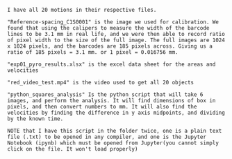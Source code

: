 	I have all 20 motions in their respective files. 
	
	"Reference-spacing_C1S0001" is the image we used for calibration. We found that using the calipers to measure the width of the barcode lines to be 3.1 mm in real life, and we were then able to record ratio of pixel width to the size of the full image. The full images are 1024 x 1024 pixels, and the barcodes are 185 pixels across. Giving us a ratio of 185 pixels = 3.1 mm. or 1 pixel = 0.016756 mm.
 	
	"exp01_pyro_results.xlsx" is the excel data sheet for the areas and velocities

	"red_video_test.mp4" is the video used to get all 20 objects

	"python_squares_analysis" Is the python script that will take 6 images, and perform the analysis. It will find dimensions of box in pixels, and then convert numbers to mm. It will also find the velocities by finding the difference in y axis midpoints, and dividing by the known time. 

	NOTE that I have this script in the folder twice, one is a plain text file (.txt) to be opened in any compiler, and one is the Jupyter Notebook (ipynb) which must be opened from Jupyter(you cannot simply click on the file. It won't load properly)
